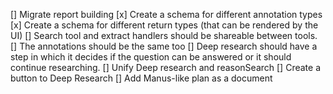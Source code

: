 [] Migrate report building
[x] Create a schema for different annotation types
[x] Create a schema for different return types (that can be rendered by the UI)
[] Search tool and extract handlers should be shareable between tools.
    [] The annotations should be the same too
[] Deep research should have a step in which it decides if the question can be answered or it should continue researching.
[] Unify Deep research and reasonSearch
[] Create a button to Deep Research
[] Add Manus-like plan as a document
